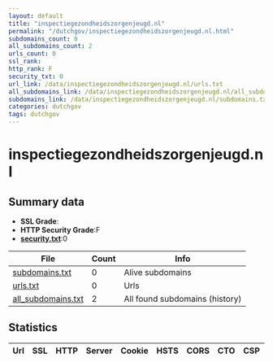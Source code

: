 ```yaml
---
layout: default
title: "inspectiegezondheidszorgenjeugd.nl"
permalink: "/dutchgov/inspectiegezondheidszorgenjeugd.nl.html"
subdomains_count: 0
all_subdomains_count: 2
urls_count: 0
ssl_rank: 
http_rank: F
security_txt: 0
url_link: /data/inspectiegezondheidszorgenjeugd.nl/urls.txt
all_subdomains_link: /data/inspectiegezondheidszorgenjeugd.nl/all_subdomains.txt
subdomains_link: /data/inspectiegezondheidszorgenjeugd.nl/subdomains.txt
categories: dutchgov
tags: dutchgov
---
```



# inspectiegezondheidszorgenjeugd.nl
## Summary data


 - **SSL Grade**:
 - **HTTP Security Grade**:F
 - **[security.txt](https://www.digitaleoverheid.nl/nieuws/standaard-security-txt-nu-verplicht-voor-overheid/)**:0


| File       | Count | Info |
|------------|-------|------|
|[subdomains.txt](/DutchGovScope/data/inspectiegezondheidszorgenjeugd.nl/subdomains.txt)|0|Alive subdomains|
|[urls.txt](/DutchGovScope/data/inspectiegezondheidszorgenjeugd.nl/urls.txt)|0|Urls|
|[all_subdomains.txt](/DutchGovScope/data/inspectiegezondheidszorgenjeugd.nl/all_subdomains.txt)|2|All found subdomains (history)|


## Statistics


| Url | SSL | HTTP | Server | Cookie | HSTS | CORS | CTO | CSP | XFO | XXP | RP |FP| Tech |Title |
|--------|-------|-------|------|------|------|------|------|------|------|------|------|------|------|------|

